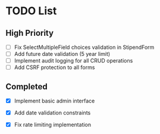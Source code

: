 # TODO List
## High Priority
- [ ] Fix SelectMultipleField choices validation in StipendForm
- [ ] Add future date validation (5 year limit)
- [ ] Implement audit logging for all CRUD operations
- [ ] Add CSRF protection to all forms

## Completed
- [x] Implement basic admin interface
- [x] Add date validation constraints
- [x] Fix rate limiting implementation

